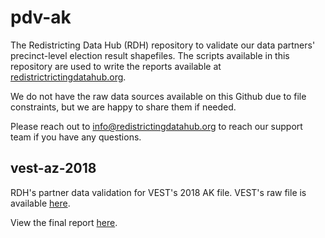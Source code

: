 # pdv-ak

The Redistricting Data Hub (RDH) repository to validate our data partners' precinct-level election result shapefiles. The scripts available in this repository are used to write the reports available at [redistrictrictingdatahub.org]([https://redistrictingdatahub.org/](https://redistrictingdatahub.org/)). 

We do not have the raw data sources available on this Github due to file constraints, but we are happy to share them if needed. 

Please reach out to info@redistrictingdatahub.org to reach our support team if you have any questions. 

## vest-az-2018

RDH's partner data validation for VEST's 2018 AK file. VEST's raw file is available [here](https://dataverse.harvard.edu/file.xhtml?persistentId=doi:10.7910/DVN/UBKYRU/ZAKJY9&version=36.0).

View the final report [here](https://redistrictingdatahub.org/dataset/vest-2018-alaska-precinct-and-election-results/).